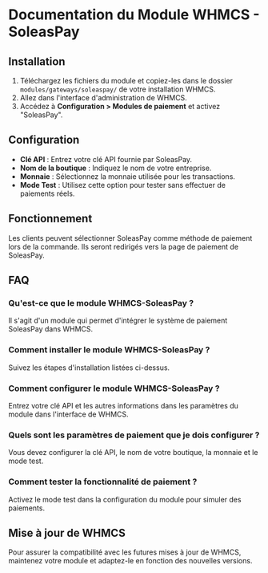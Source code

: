 # Documentation du Module WHMCS - SoleasPay

## Installation

1. Téléchargez les fichiers du module et copiez-les dans le dossier `modules/gateways/soleaspay/` de votre installation WHMCS.
2. Allez dans l'interface d'administration de WHMCS.
3. Accédez à **Configuration > Modules de paiement** et activez "SoleasPay".

## Configuration

- **Clé API** : Entrez votre clé API fournie par SoleasPay.
- **Nom de la boutique** : Indiquez le nom de votre entreprise.
- **Monnaie** : Sélectionnez la monnaie utilisée pour les transactions.
- **Mode Test** : Utilisez cette option pour tester sans effectuer de paiements réels.

## Fonctionnement

Les clients peuvent sélectionner SoleasPay comme méthode de paiement lors de la commande. Ils seront redirigés vers la page de paiement de SoleasPay.

## FAQ

### Qu'est-ce que le module WHMCS-SoleasPay ?
Il s'agit d'un module qui permet d'intégrer le système de paiement SoleasPay dans WHMCS.

### Comment installer le module WHMCS-SoleasPay ?
Suivez les étapes d'installation listées ci-dessus.

### Comment configurer le module WHMCS-SoleasPay ?
Entrez votre clé API et les autres informations dans les paramètres du module dans l'interface de WHMCS.

### Quels sont les paramètres de paiement que je dois configurer ?
Vous devez configurer la clé API, le nom de votre boutique, la monnaie et le mode test.

### Comment tester la fonctionnalité de paiement ?
Activez le mode test dans la configuration du module pour simuler des paiements.

## Mise à jour de WHMCS
Pour assurer la compatibilité avec les futures mises à jour de WHMCS, maintenez votre module et adaptez-le en fonction des nouvelles versions.
